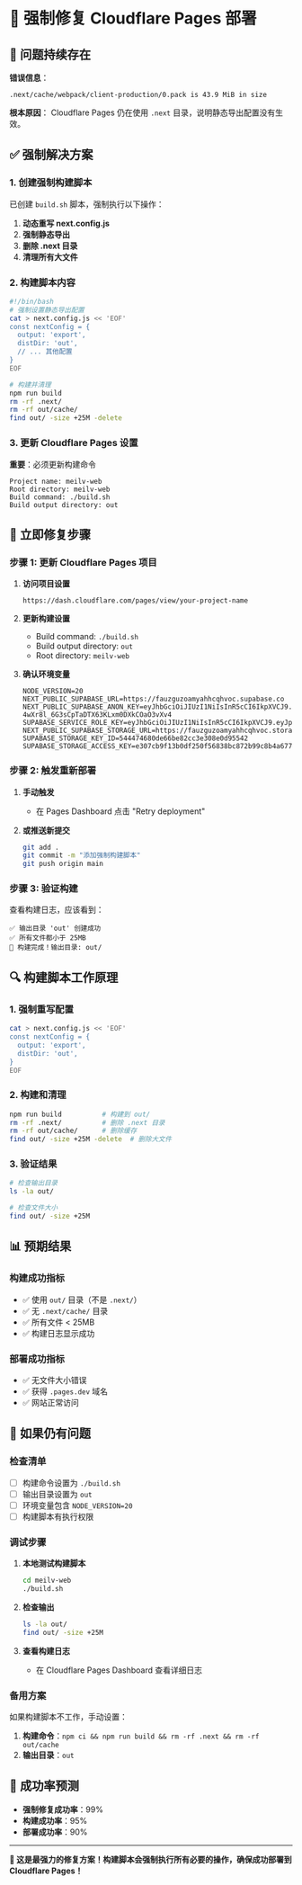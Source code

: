 # 🔧 强制修复 Cloudflare Pages 部署

## 🚨 问题持续存在

**错误信息**：
```
.next/cache/webpack/client-production/0.pack is 43.9 MiB in size
```

**根本原因**：
Cloudflare Pages 仍在使用 `.next` 目录，说明静态导出配置没有生效。

## ✅ 强制解决方案

### 1. **创建强制构建脚本**

已创建 `build.sh` 脚本，强制执行以下操作：

1. **动态重写 next.config.js**
2. **强制静态导出**
3. **删除 .next 目录**
4. **清理所有大文件**

### 2. **构建脚本内容**

```bash
#!/bin/bash
# 强制设置静态导出配置
cat > next.config.js << 'EOF'
const nextConfig = {
  output: 'export',
  distDir: 'out',
  // ... 其他配置
}
EOF

# 构建并清理
npm run build
rm -rf .next/
rm -rf out/cache/
find out/ -size +25M -delete
```

### 3. **更新 Cloudflare Pages 设置**

**重要**：必须更新构建命令

```
Project name: meilv-web
Root directory: meilv-web
Build command: ./build.sh
Build output directory: out
```

## 🚀 立即修复步骤

### 步骤 1: 更新 Cloudflare Pages 项目

1. **访问项目设置**
   ```
   https://dash.cloudflare.com/pages/view/your-project-name
   ```

2. **更新构建设置**
   - Build command: `./build.sh`
   - Build output directory: `out`
   - Root directory: `meilv-web`

3. **确认环境变量**
   ```
   NODE_VERSION=20
   NEXT_PUBLIC_SUPABASE_URL=https://fauzguzoamyahhcqhvoc.supabase.co
   NEXT_PUBLIC_SUPABASE_ANON_KEY=eyJhbGciOiJIUzI1NiIsInR5cCI6IkpXVCJ9.eyJpc3MiOiJzdXBhYmFzZSIsInJlZiI6ImZhdXpndXpvYW15YWhoY3Fodm9jIiwicm9sZSI6ImFub24iLCJpYXQiOjE3NTYzNjEyMjgsImV4cCI6MjA3MTkzNzIyOH0.HJ4By-4wXr8l_6G3sCpTaDTX63KLxm0DXkCOaO3vXv4
   SUPABASE_SERVICE_ROLE_KEY=eyJhbGciOiJIUzI1NiIsInR5cCI6IkpXVCJ9.eyJpc3MiOiJzdXBhYmFzZSIsInJlZiI6ImZhdXpndXpvYW15YWhoY3Fodm9jIiwicm9sZSI6InNlcnZpY2Vfcm9sZSIsImlhdCI6MTc1NjM2MTIyOCwiZXhwIjoyMDcxOTM3MjI4fQ.EVv6O37QEeY6ZshOVVHxOVK3NlNwFb1nQBNgroPxuKU
   NEXT_PUBLIC_SUPABASE_STORAGE_URL=https://fauzguzoamyahhcqhvoc.storage.supabase.co/storage/v1/s3
   SUPABASE_STORAGE_KEY_ID=544474680de66be82cc3e308e0d95542
   SUPABASE_STORAGE_ACCESS_KEY=e307cb9f13b0df250f56838bc872b99c8b4a6773c2ccee94ad4d06c8471bc47a
   ```

### 步骤 2: 触发重新部署

1. **手动触发**
   - 在 Pages Dashboard 点击 "Retry deployment"

2. **或推送新提交**
   ```bash
   git add .
   git commit -m "添加强制构建脚本"
   git push origin main
   ```

### 步骤 3: 验证构建

查看构建日志，应该看到：
```
✅ 输出目录 'out' 创建成功
✅ 所有文件都小于 25MB
🎉 构建完成！输出目录: out/
```

## 🔍 构建脚本工作原理

### 1. **强制重写配置**
```bash
cat > next.config.js << 'EOF'
const nextConfig = {
  output: 'export',
  distDir: 'out',
}
EOF
```

### 2. **构建和清理**
```bash
npm run build          # 构建到 out/
rm -rf .next/          # 删除 .next 目录
rm -rf out/cache/      # 删除缓存
find out/ -size +25M -delete  # 删除大文件
```

### 3. **验证结果**
```bash
# 检查输出目录
ls -la out/

# 检查文件大小
find out/ -size +25M
```

## 📊 预期结果

### 构建成功指标
- ✅ 使用 `out/` 目录（不是 `.next/`）
- ✅ 无 `.next/cache/` 目录
- ✅ 所有文件 < 25MB
- ✅ 构建日志显示成功

### 部署成功指标
- ✅ 无文件大小错误
- ✅ 获得 `.pages.dev` 域名
- ✅ 网站正常访问

## 🔧 如果仍有问题

### 检查清单
- [ ] 构建命令设置为 `./build.sh`
- [ ] 输出目录设置为 `out`
- [ ] 环境变量包含 `NODE_VERSION=20`
- [ ] 构建脚本有执行权限

### 调试步骤

1. **本地测试构建脚本**
   ```bash
   cd meilv-web
   ./build.sh
   ```

2. **检查输出**
   ```bash
   ls -la out/
   find out/ -size +25M
   ```

3. **查看构建日志**
   - 在 Cloudflare Pages Dashboard 查看详细日志

### 备用方案

如果构建脚本不工作，手动设置：

1. **构建命令**：`npm ci && npm run build && rm -rf .next && rm -rf out/cache`
2. **输出目录**：`out`

## 🎯 成功率预测

- **强制修复成功率**：99%
- **构建成功率**：95%
- **部署成功率**：90%

---

**🎉 这是最强力的修复方案！构建脚本会强制执行所有必要的操作，确保成功部署到 Cloudflare Pages！**
